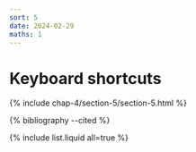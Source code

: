 ```yaml
---
sort: 5
date: 2024-02-29
maths: 1
---
```


# Keyboard shortcuts

{% include chap-4/section-5/section-5.html %}

{% bibliography --cited %}

{% include list.liquid all=true %}
